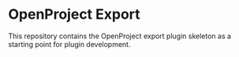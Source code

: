 # OpenProject Export

This repository contains the OpenProject export plugin skeleton as a starting point for plugin development.
